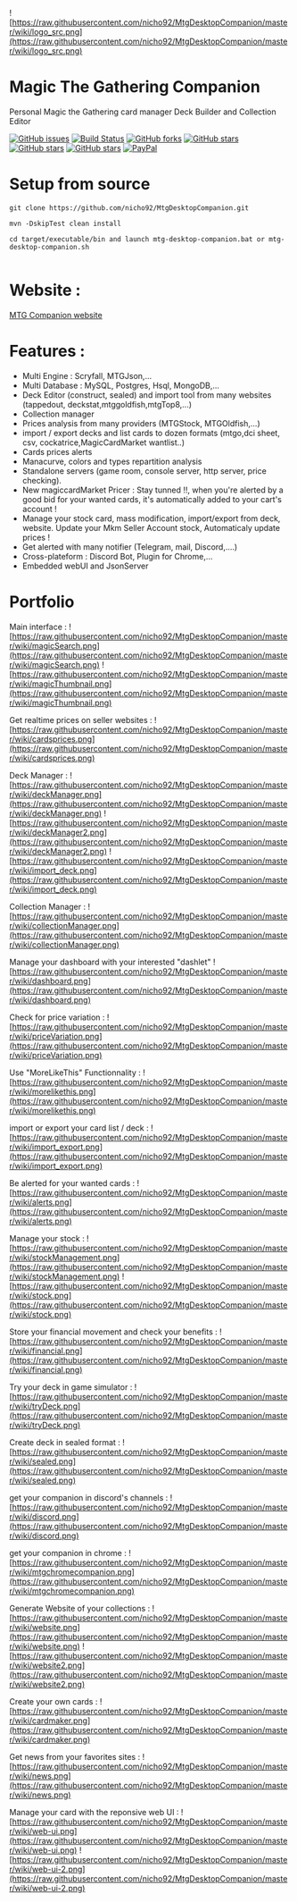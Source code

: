 ![https://raw.githubusercontent.com/nicho92/MtgDesktopCompanion/master/wiki/logo_src.png](https://raw.githubusercontent.com/nicho92/MtgDesktopCompanion/master/wiki/logo_src.png)

# Magic The Gathering Companion
Personal Magic the Gathering card manager Deck Builder and Collection Editor

[![GitHub issues](https://img.shields.io/github/issues/nicho92/MtgDesktopCompanion.svg)](https://github.com/nicho92/MtgDesktopCompanion/issues)
[![Build Status](https://travis-ci.org/nicho92/MtgDesktopCompanion.svg?branch=master)](https://travis-ci.org/nicho92/MtgDesktopCompanion)
[![GitHub forks](https://img.shields.io/github/forks/nicho92/MtgDesktopCompanion.svg)](https://github.com/nicho92/MtgDesktopCompanion/network)
[![GitHub stars](https://img.shields.io/github/stars/nicho92/MtgDesktopCompanion.svg)](https://github.com/nicho92/MtgDesktopCompanion/stargazers)
[![GitHub stars](https://img.shields.io/badge/download-2.8-green.svg)](https://github.com/nicho92/MtgDesktopCompanion/releases/)
[![GitHub stars](https://img.shields.io/twitter/url/https/shields.io.svg?style=social)](https://twitter.com/mtgdesktopcomp1)
[![PayPal](https://img.shields.io/static/v1.svg?label=PayPal&message=Support%20MTGCompanion&color=Blue&logo=paypal)](https://www.paypal.me/nicolaspihen)

# Setup from source
```
git clone https://github.com/nicho92/MtgDesktopCompanion.git

mvn -DskipTest clean install

cd target/executable/bin and launch mtg-desktop-companion.bat or mtg-desktop-companion.sh


```

# Website : 
[MTG Companion website](https://nicho92.github.io/MtgDesktopCompanion/)


# Features :

- Multi Engine : Scryfall, MTGJson,...
- Multi Database : MySQL, Postgres, Hsql, MongoDB,...
- Deck Editor (construct, sealed) and import tool from many websites (tappedout, deckstat,mtggoldfish,mtgTop8,...)
- Collection manager
- Prices analysis from many providers  (MTGStock, MTGOldfish,...)
- import / export decks and list cards to dozen formats (mtgo,dci sheet, csv, cockatrice,MagicCardMarket wantlist..) 
- Cards prices alerts
- Manacurve, colors and types repartition analysis
- Standalone servers (game room, console server, http server, price checking).
- New magiccardMarket Pricer : Stay tunned !!,  when you're alerted by a good bid for your wanted cards, it's automatically added to your cart's account ! 
- Manage your stock card, mass modification, import/export from deck, website. Update your Mkm Seller Account stock, Automaticaly update prices !
- Get alerted with many notifier (Telegram, mail, Discord,....) 
- Cross-plateform : Discord Bot, Plugin for Chrome,...
- Embedded webUI and JsonServer



# Portfolio

Main interface :
![https://raw.githubusercontent.com/nicho92/MtgDesktopCompanion/master/wiki/magicSearch.png](https://raw.githubusercontent.com/nicho92/MtgDesktopCompanion/master/wiki/magicSearch.png)
![https://raw.githubusercontent.com/nicho92/MtgDesktopCompanion/master/wiki/magicThumbnail.png](https://raw.githubusercontent.com/nicho92/MtgDesktopCompanion/master/wiki/magicThumbnail.png)


Get realtime prices on seller websites :
![https://raw.githubusercontent.com/nicho92/MtgDesktopCompanion/master/wiki/cardsprices.png](https://raw.githubusercontent.com/nicho92/MtgDesktopCompanion/master/wiki/cardsprices.png)


Deck Manager :
![https://raw.githubusercontent.com/nicho92/MtgDesktopCompanion/master/wiki/deckManager.png](https://raw.githubusercontent.com/nicho92/MtgDesktopCompanion/master/wiki/deckManager.png)
![https://raw.githubusercontent.com/nicho92/MtgDesktopCompanion/master/wiki/deckManager2.png](https://raw.githubusercontent.com/nicho92/MtgDesktopCompanion/master/wiki/deckManager2.png)
![https://raw.githubusercontent.com/nicho92/MtgDesktopCompanion/master/wiki/import_deck.png](https://raw.githubusercontent.com/nicho92/MtgDesktopCompanion/master/wiki/import_deck.png)


Collection Manager :
![https://raw.githubusercontent.com/nicho92/MtgDesktopCompanion/master/wiki/collectionManager.png](https://raw.githubusercontent.com/nicho92/MtgDesktopCompanion/master/wiki/collectionManager.png)

Manage your dashboard with your interested "dashlet"
![https://raw.githubusercontent.com/nicho92/MtgDesktopCompanion/master/wiki/dashboard.png](https://raw.githubusercontent.com/nicho92/MtgDesktopCompanion/master/wiki/dashboard.png)

Check for price variation :
![https://raw.githubusercontent.com/nicho92/MtgDesktopCompanion/master/wiki/priceVariation.png](https://raw.githubusercontent.com/nicho92/MtgDesktopCompanion/master/wiki/priceVariation.png)

Use "MoreLikeThis" Functionnality :
![https://raw.githubusercontent.com/nicho92/MtgDesktopCompanion/master/wiki/morelikethis.png](https://raw.githubusercontent.com/nicho92/MtgDesktopCompanion/master/wiki/morelikethis.png)

import or export your card list / deck :
![https://raw.githubusercontent.com/nicho92/MtgDesktopCompanion/master/wiki/import_export.png](https://raw.githubusercontent.com/nicho92/MtgDesktopCompanion/master/wiki/import_export.png)

Be alerted for your wanted cards :
![https://raw.githubusercontent.com/nicho92/MtgDesktopCompanion/master/wiki/alerts.png](https://raw.githubusercontent.com/nicho92/MtgDesktopCompanion/master/wiki/alerts.png)

Manage your stock :
![https://raw.githubusercontent.com/nicho92/MtgDesktopCompanion/master/wiki/stockManagement.png](https://raw.githubusercontent.com/nicho92/MtgDesktopCompanion/master/wiki/stockManagement.png)
![https://raw.githubusercontent.com/nicho92/MtgDesktopCompanion/master/wiki/stock.png](https://raw.githubusercontent.com/nicho92/MtgDesktopCompanion/master/wiki/stock.png)

Store your financial movement and check your benefits :
![https://raw.githubusercontent.com/nicho92/MtgDesktopCompanion/master/wiki/financial.png](https://raw.githubusercontent.com/nicho92/MtgDesktopCompanion/master/wiki/financial.png)

Try your deck in game simulator :
![https://raw.githubusercontent.com/nicho92/MtgDesktopCompanion/master/wiki/tryDeck.png](https://raw.githubusercontent.com/nicho92/MtgDesktopCompanion/master/wiki/tryDeck.png)

Create deck in sealed format :
![https://raw.githubusercontent.com/nicho92/MtgDesktopCompanion/master/wiki/sealed.png](https://raw.githubusercontent.com/nicho92/MtgDesktopCompanion/master/wiki/sealed.png)

get your companion in discord's channels :
![https://raw.githubusercontent.com/nicho92/MtgDesktopCompanion/master/wiki/discord.png](https://raw.githubusercontent.com/nicho92/MtgDesktopCompanion/master/wiki/discord.png)

get your companion in chrome :
![https://raw.githubusercontent.com/nicho92/MtgDesktopCompanion/master/wiki/mtgchromecompanion.png](https://raw.githubusercontent.com/nicho92/MtgDesktopCompanion/master/wiki/mtgchromecompanion.png)


Generate Website of your collections :
![https://raw.githubusercontent.com/nicho92/MtgDesktopCompanion/master/wiki/website.png](https://raw.githubusercontent.com/nicho92/MtgDesktopCompanion/master/wiki/website.png)
![https://raw.githubusercontent.com/nicho92/MtgDesktopCompanion/master/wiki/website2.png](https://raw.githubusercontent.com/nicho92/MtgDesktopCompanion/master/wiki/website2.png)

Create your own cards :
![https://raw.githubusercontent.com/nicho92/MtgDesktopCompanion/master/wiki/cardmaker.png](https://raw.githubusercontent.com/nicho92/MtgDesktopCompanion/master/wiki/cardmaker.png)

Get news from your favorites sites :
![https://raw.githubusercontent.com/nicho92/MtgDesktopCompanion/master/wiki/news.png](https://raw.githubusercontent.com/nicho92/MtgDesktopCompanion/master/wiki/news.png)

Manage your card with the reponsive web UI :
![https://raw.githubusercontent.com/nicho92/MtgDesktopCompanion/master/wiki/web-ui.png](https://raw.githubusercontent.com/nicho92/MtgDesktopCompanion/master/wiki/web-ui.png)
![https://raw.githubusercontent.com/nicho92/MtgDesktopCompanion/master/wiki/web-ui-2.png](https://raw.githubusercontent.com/nicho92/MtgDesktopCompanion/master/wiki/web-ui-2.png)



